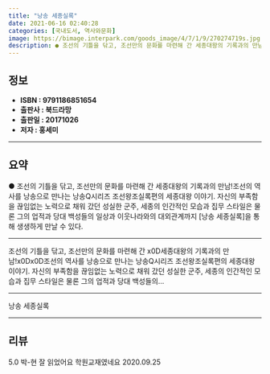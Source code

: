 ```yaml
---
title: "낭송 세종실록"
date: 2021-06-16 02:40:28
categories: [국내도서, 역사와문화]
image: https://bimage.interpark.com/goods_image/4/7/1/9/270274719s.jpg
description: ● 조선의 기틀을 닦고, 조선만의 문화를 마련해 간 세종대왕의 기록과의 만남!조선의 역사를 낭송으로 만나는 낭송Q시리즈 조선왕조실록편의 세종대왕 이야기. 자신의 부족함을 끊임없는 노력으로 채워 갔던 성실한 군주, 세종의 인간적인 모습과 집무 스타일은 물론 그의 업적과 당대 백성들의
---
```


## **정보**

- **ISBN : 9791186851654**
- **출판사 : 북드라망**
- **출판일 : 20171026**
- **저자 : 홍세미**

------



## **요약**

●  조선의 기틀을 닦고, 조선만의 문화를 마련해 간  세종대왕의 기록과의 만남!조선의 역사를 낭송으로 만나는 낭송Q시리즈 조선왕조실록편의 세종대왕 이야기. 자신의 부족함을 끊임없는 노력으로 채워 갔던 성실한 군주, 세종의 인간적인 모습과 집무 스타일은 물론 그의 업적과 당대 백성들의 일상과 이웃나라와의 대외관계까지 [낭송 세종실록]을 통해 생생하게 만날 수 있다.

------

조선의 기틀을 닦고, 조선만의 문화를 마련해 간  x0D세종대왕의 기록과의 만남!x0Dx0D조선의 역사를 낭송으로 만나는 낭송Q시리즈 조선왕조실록편의 세종대왕 이야기. 자신의 부족함을 끊임없는 노력으로 채워 갔던 성실한 군주, 세종의 인간적인 모습과 집무 스타일은 물론 그의 업적과 당대 백성들의... 

------


낭송 세종실록 

------


## **리뷰** 

5.0 박-현 잘 읽었어요 학원교재였네요 2020.09.25 <br/>